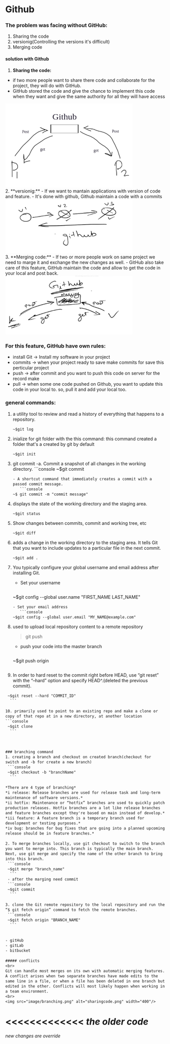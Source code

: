 # Github

### The problem was facing without GitHub:
1. Sharing the code
2. versionig(Controlling the versions it's difficult)
3. Merging code

#### solution with Github
1. **Sharing the code:**
  - if two more people want to share there code and collaborate for the project, they will do with GitHub.
  - GitHub stored the code and give the chance to implement this code when they want and give the same authority for all they will have access
  <img src="image/sharingcode.png" alt="sharingcode.png" width="400" hieght="300"/>

   
   <br>
2. **versionig:**
 - If we want to mantain applications with version of code and feature.
 - It's done with github, Github maintain a code with a commits
  <img src="image/versioning.png" alt="sharingcode.png" width="400"/>

   <br>
3. **Merging code:**
 - If two or more people work on same project we need to marge it and exchange the new changes as well.
 - GitHub also take care of this feature, GitHub maintain the code and allow to get the code in your local and post back.
  <img src="image/marging.png" alt="sharingcode.png" width="400"/>


### For this feature, GitHub have own rules:
- install Git -> Install my software in your project
- commits -> when your project ready to save make commits for save this perticular project
- push -> after commit and you want to push this code on server for the record make
- pull -> when some one code pushed on Github, you want to update this code in your local to. so, pull it and add your local too.



### general commands:
1. a utility tool to review and read a history of everything that happens to a repository.
    ```console
   ~$git log    
    ```

2. inialize for git folder with the this command: this command created a folder that's a created by git by default 
    ```console
   ~$git init   
    ```
    
3. git commit -a. Commit a snapshot of all changes in the working directory.
       ```console
   ~$git commit   
    ```
   - A shortcut command that immediately creates a commit with a passed commit message.
       ```console
   ~$ git commit -m "commit message"   
    ```

4. displays the state of the working directory and the staging area.
    ```console
   ~$git status    
    ```

5. Show changes between commits, commit and working tree, etc
    ```console
   ~$git diff  
    ```

6. adds a change in the working directory to the staging area. It tells Git that you want to include updates to a particular file in the next commit.
    ```console
   ~$git add .   
    ```

7. You typically configure your global username and email address after installing Git.
   - Set your username
       ```console
   ~$git config --global user.name "FIRST_NAME LAST_NAME"   
    ```
   - Set your email address
       ```console
   ~$git config --global user.email "MY_NAME@example.com"   
    ```

8. used to upload local repository content to a remote repository
     > git push
   - push your code into the master branch
     ```console
   ~$git push origin    
    ```

9. In order to hard reset to the commit right before HEAD, use “git reset” with the “–hard” option and specify HEAD^.(deleted the previous commit).
  ```console
   ~$git reset --hard "COMMIT_ID"    
    ```

10. primarily used to point to an existing repo and make a clone or copy of that repo at in a new directory, at another location
  ```console
   ~$git clone    
    ```



### branching command
1. creating a branch and checkout on created branch(checkout for switch and -b for create a new branch)
   ```console
   ~$git checkout -b "branchName"   
    ```

*There are 4 type of branching*
  *i release: Release branches are used for release task and long-term maintenance of software versions.*
  *ii hotfix: Maintenance or “hotfix” branches are used to quickly patch production releases. Hotfix branches are a lot like release branches and feature branches except they're based on main instead of develop.*
  *iii feature: A feature branch is a temporary branch used for development or testing purposes.*
  *iv bug: branches for bug fixes that are going into a planned upcoming release should be in feature branches.* 

2. To merge branches locally, use git checkout to switch to the branch you want to merge into. This branch is typically the main branch. Next, use git merge and specify the name of the other branch to bring into this branch.
   ```console
   ~$git merge "branch_name"  
    ```
   - after the marging need commit
   ```console
   ~$git commit    
    ```

3. clone the Git remote repository to the local repository and run the “$ git fetch origin” command to fetch the remote branches.
   ```console
   ~$git fetch origin "BRANCH_NAME"    
    ```


- gitHub
- gitLab
- bitbucket

##### conflicts
<br>
Git can handle most merges on its own with automatic merging features. A conflict arises when two separate branches have made edits to the same line in a file, or when a file has been deleted in one branch but edited in the other. Conflicts will most likely happen when working in a team environment.
<br>
  <img src="image/branching.png" alt="sharingcode.png" width="400"/>

```
<<<<<<<<<<<<<
*the older code*
=============
*new changes are override*
>>>>>>>>>>>>>>
```








